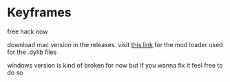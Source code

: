 # Keyframes

free hack now

download mac version in the releases. visit [this link](https://www.youtube.com/watch?v=U4BaX1x4jtw) for the mod loader used for the .dylib files

windows version is kind of broken for now but if you wanna fix it feel free to do so
